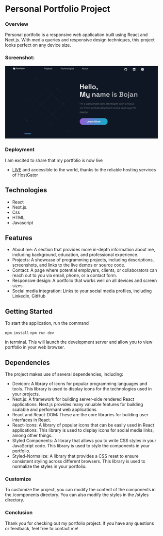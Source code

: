 # Personal Portfolio Project

### Overview
Personal portfolio is a responsive web application built using React and Next.js. With media queries and responsive design techniques, this project looks perfect on any device size.

### Screenshot: 

<img width="931" alt="Screenshot" src="https://github.com/bokigolic/portfolio/blob/main/public/images/portfolio-scs.jpg">

### Deployment
I am excited to share that my portfolio is now live 
- [LIVE](https://bojangolic.com/) 
and accessible to the world, thanks to the reliable hosting services of HostGator


## Technologies
- React 
- Next.js. 
- Css
- HTML, 
- Javascript

## Features

- About me: A section that provides more in-depth information about me, including background, education, and professional experience.
- Projects: A showcase of programming projects, including descriptions, screenshots, and links to the live demos or source code.
- Contact: A page where potential employers, clients, or collaborators can reach out to you via email, phone, or a contact form.
- Responsive design: A portfolio that works well on all devices and screen sizes.
- Social media integration: Links to your social media profiles, including LinkedIn, GitHub


## Getting Started

To start the application, run the command 

```npm install```
```npm run dev```

in terminal. This will launch the development server and allow you to view portfolio in your web browser.

## Dependencies
The project makes use of several dependencies, including:

- Devicon: A library of icons for popular programming languages and tools. This library is used to display icons for the technologies used in your projects.
- Next.js: A framework for building server-side rendered React applications. Next.js provides many valuable features for building scalable and performant web applications.
- React and React-DOM: These are the core libraries for building user interfaces in React.
- React-Icons: A library of popular icons that can be easily used in React applications. This library is used to display icons for social media links, among other things.
- Styled Components: A library that allows you to write CSS styles in your JavaScript code. This library is used to style the components in your portfolio.
- Styled-Normalize: A library that provides a CSS reset to ensure consistent styling across different browsers. This library is used to normalize the styles in your portfolio.


### Customize

To customize the project, you can modify the content of the components in the /components directory. You can also modify the styles in the /styles directory.

### Conclusion

Thank you for checking out my portfolio project. If you have any questions or 
feedback, feel free to contact me!
